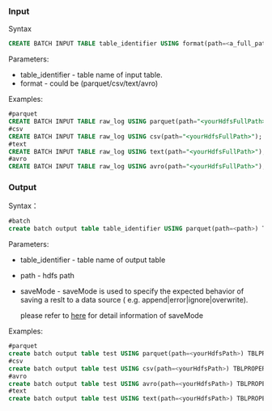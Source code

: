 ### Input
Syntax

```sql
CREATE BATCH INPUT TABLE table_identifier USING format(path=<a_full_path_in_hdfs_or_s3>);
```

Parameters:

- table_identifier -  table name of input table.
- format - could be (parquet/csv/text/avro)

Examples:

```sql
#parquet
CREATE BATCH INPUT TABLE raw_log USING parquet(path="<yourHdfsFullPath>");
#csv
CREATE BATCH INPUT TABLE raw_log USING csv(path="<yourHdfsFullPath>");
#text
CREATE BATCH INPUT TABLE raw_log USING text(path="<yourHdfsFullPath>");
#avro
CREATE BATCH INPUT TABLE raw_log USING avro(path="<yourHdfsFullPath>");
```

### Output
Syntax：

```sql
#batch
create batch output table table_identifier USING parquet(path=<path>) TBLPROPERTIES(saveMode=<saveMode>);
```

Parameters:

- table_identifier -  table name of output table

- path - hdfs path

- saveMode - saveMode is used to specify the expected behavior of saving a reslt to a data source ( e.g. append|error|ignore|overwrite).

  please refer to [here](https://spark.apache.org/docs/2.2.0/api/java/index.html?org/apache/spark/sql/SaveMode.html) for detail information of saveMode

Examples:

```sql
#parquet
create batch output table test USING parquet(path=<yourHdfsPath>) TBLPROPERTIES(saveMode="overwrite");
#csv
create batch output table test USING csv(path=<yourHdfsPath>) TBLPROPERTIES(saveMode="overwrite");
#avro
create batch output table test USING avro(path=<yourHdfsPath>) TBLPROPERTIES(saveMode="overwrite");
#text
create batch output table test USING text(path=<yourHdfsPath>) TBLPROPERTIES(saveMode="overwrite");
```

